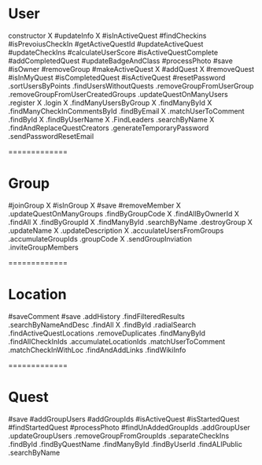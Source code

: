 User
===============
constructor X
#updateInfo X
#isInActiveQuest
#findCheckins
#isPrevoiusCheckIn
#getActiveQuestId
#updateActiveQuest
#updateCheckIns
#calculateUserScore
#isActiveQuestComplete
#addCompletedQuest
#updateBadgeAndClass
#processPhoto
#save
#isOwner
#removeGroup
#makeActiveQuest X
#addQuest X
#removeQuest
#isInMyQuest
#isCompletedQuest
#isActiveQuest
#resetPassword
.sortUsersByPoints
.findUsersWithoutQuests
.removeGroupFromUserGroup
.removeGroupFromUserCreatedGroups
.updateQuestOnManyUsers 
.register X
.login X
.findManyUsersByGroup X
.findManyById X
.findManyCheckInCommentsById
.findByEmail X
.matchUserToComment
.findById X
.findByUserName X
.FindLeaders
.searchByName X
.findAndReplaceQuestCreators
.generateTemporaryPassword
.sendPasswordResetEmail

=============

Group
=============

#joinGroup X
#isInGroup X
#save
#removeMember X
.updateQuestOnManyGroups
.findByGroupCode X
.findAllByOwnerId X
.findAll X
.findByGroupId X
.findManyById
.searchByName
.destroyGroup X
.updateName X
.updateDescription X
.accuulateUsersFromGroups
.accumulateGroupIds
.groupCode X
.sendGroupInviation
.inviteGroupMembers

=============

Location
============

#saveComment
#save
.addHistory
.findFilteredResults
.searchByNameAndDesc
.findAll X
.findById
.radialSearch
.findActiveQuestLocations
.removeDuplicates
.findManyById
.findAllCheckInIds
.accumulateLocationIds
.matchUserToComment
.matchCheckInWithLoc
.findAndAddLinks
.findWikiInfo

=============


Quest
============

#save
#addGroupUsers
#addGroupIds
#isActiveQuest
#isStartedQuest
#findStartedQuest
#processPhoto
#findUnAddedGroupIds
.addGroupUser
.updateGroupUsers
.removeGroupFromGroupIds
.separateCheckIns
.findById
.findByQuestName
.findManyById
.findByUserId
.findALlPublic
.searchByName







































